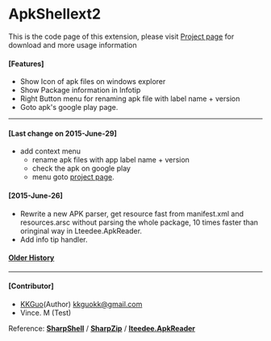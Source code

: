 # ApkShellext2

This is the code page of this extension, please visit [Project page](http://kkguo.github.io/apkshellext) for download and more usage information

#### [Features]
* Show Icon of apk files on windows explorer
* Show Package information in Infotip
* Right Button menu for renaming apk file with label name + version
* Goto apk's google play page.

----------------------------------------------------------------------------
#### [Last change on 2015-June-29]
* add context menu
  * rename apk files with app label name + version
  * check the apk on google play
  * menu goto [project page](http://kkguo.github.io/apkshellext).

#### [2015-June-26]
* Rewrite a new APK parser, get resource fast from manifest.xml and resources.arsc without parsing the whole package, 10 times faster than oringinal way in Lteedee.ApkReader.
* Add info tip handler.

#### [Older History](https://github.com/kkguo/apkshellext/blob/master/README.md)
----------------------------------------------------------------------------
#### [Contributor]
  * [KKGuo](https://github.com/kkguo)(Author) kkguokk@gmail.com
  * Vince. M (Test)

Reference:
__[SharpShell](https://github.com/dwmkerr/sharpshell)__ / __[SharpZip](https://github.com/icsharpcode/SharpZipLib)__ /  __[Iteedee.ApkReader](https://github.com/hylander0/Iteedee.ApkReader)__
